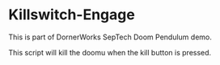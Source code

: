# Killswitch-Engage

This is part of DornerWorks SepTech Doom Pendulum demo.

This script will kill the doomu when the kill button is pressed.
